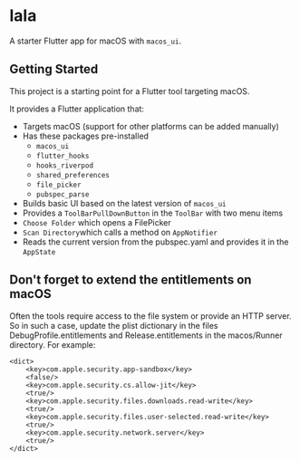 # lala

A starter Flutter app for macOS with `macos_ui`.

## Getting Started

This project is a starting point for a Flutter tool targeting macOS.

It provides a Flutter application that:

- Targets macOS (support for other platforms can be added manually)
- Has these packages pre-installed
  - `macos_ui`
  - `flutter_hooks`
  - `hooks_riverpod`
  - `shared_preferences`
  - `file_picker`
  - `pubspec_parse`
- Builds basic UI based on the latest version of `macos_ui`
- Provides a `ToolBarPullDownButton` in the `ToolBar` with two menu items
- `Choose Folder` which opens a FilePicker
- `Scan Directory`which calls a method on `AppNotifier`
- Reads the current version from the pubspec.yaml and provides it in the `AppState`

## Don't forget to extend the entitlements on macOS

Often the tools require access to the file system or provide an HTTP server.
So in such a case, update the plist dictionary in the files DebugProfile.entitlements and Release.entitlements in the macos/Runner directory.
For example:

```
<dict>
	<key>com.apple.security.app-sandbox</key>
	<false/>
	<key>com.apple.security.cs.allow-jit</key>
	<true/>
	<key>com.apple.security.files.downloads.read-write</key>
	<true/>
	<key>com.apple.security.files.user-selected.read-write</key>
	<true/>
	<key>com.apple.security.network.server</key>
	<true/>
</dict>
```
